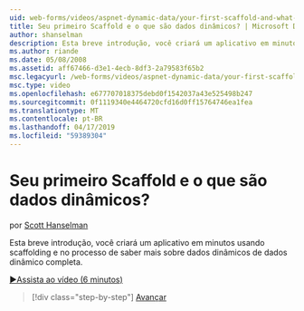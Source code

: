 ```yaml
---
uid: web-forms/videos/aspnet-dynamic-data/your-first-scaffold-and-what-is-dynamic-data
title: Seu primeiro Scaffold e o que são dados dinâmicos? | Microsoft Docs
author: shanselman
description: Esta breve introdução, você criará um aplicativo em minutos usando scaffolding e no processo de saber mais sobre dados dinâmicos de dados dinâmico completa.
ms.author: riande
ms.date: 05/08/2008
ms.assetid: aff67466-d3e1-4ecb-8df3-2a79583f65b2
msc.legacyurl: /web-forms/videos/aspnet-dynamic-data/your-first-scaffold-and-what-is-dynamic-data
msc.type: video
ms.openlocfilehash: e677707018375debd0f1542037a43e525498b247
ms.sourcegitcommit: 0f1119340e4464720cfd16d0ff15764746ea1fea
ms.translationtype: MT
ms.contentlocale: pt-BR
ms.lasthandoff: 04/17/2019
ms.locfileid: "59389304"
---
```

# <a name="your-first-scaffold-and-what-is-dynamic-data"></a>Seu primeiro Scaffold e o que são dados dinâmicos?

por [Scott Hanselman](https://github.com/shanselman)

Esta breve introdução, você criará um aplicativo em minutos usando scaffolding e no processo de saber mais sobre dados dinâmicos de dados dinâmico completa.

[&#9654;Assista ao vídeo (6 minutos)](https://channel9.msdn.com/Blogs/ASP-NET-Site-Videos/your-first-scaffold-and-what-is-dynamic-data)

> [!div class="step-by-step"]
> [Avançar](how-do-i-enable-inline-gridview-editing.md)
